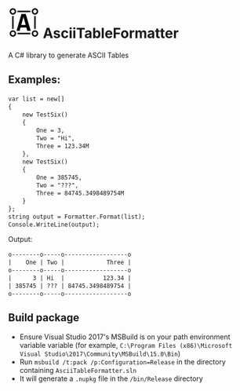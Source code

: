 # ![Logo](Docs/Logo.png) AsciiTableFormatter
A  C# library to generate ASCII Tables

## Examples:

```
var list = new[]
{
    new TestSix()
    {
        One = 3,
        Two = "Hi",
        Three = 123.34M
    },
    new TestSix()
    {
        One = 385745,
        Two = "???",
        Three = 84745.3498489754M
    }
};
string output = Formatter.Format(list);
Console.WriteLine(output);
```

Output:
```
o--------o-----o------------------o
|    One | Two |            Three |
o--------o-----o------------------o
|      3 | Hi  |           123.34 |
| 385745 | ??? | 84745.3498489754 |
o--------o-----o------------------o
```

## Build package

* Ensure Visual Studio 2017's MSBuild is on your path environment variable variable (for example, `C:\Program Files (x86)\Microsoft Visual Studio\2017\Community\MSBuild\15.0\Bin`)
* Run `msbuild /t:pack /p:Configuration=Release` in the directory containing `AsciiTableFormatter.sln`
* It will generate a `.nupkg` file in the `/bin/Release` directory

